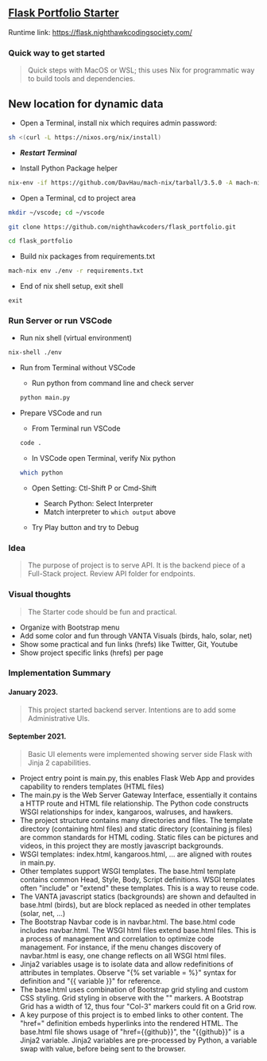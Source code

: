 ## [Flask Portfolio Starter](https://github.com/nighthawkcoders/flask_portfolio)
Runtime link: https://flask.nighthawkcodingsociety.com/
### Quick way to get started
> Quick steps with MacOS or WSL; this uses Nix for programmatic way to build tools and dependencies.
## New location for dynamic data

- Open a Terminal, install nix which requires admin password: 
```bash
sh <(curl -L https://nixos.org/nix/install)
```

- ***Restart Terminal***

- Install Python Package helper

```bash
nix-env -if https://github.com/DavHau/mach-nix/tarball/3.5.0 -A mach-nix
```


- Open a Terminal, cd to project area

```bash
mkdir ~/vscode; cd ~/vscode

git clone https://github.com/nighthawkcoders/flask_portfolio.git

cd flask_portfolio
```

- Build nix packages from requirements.txt

```bash
mach-nix env ./env -r requirements.txt
```

- End of nix shell setup, exit shell
```
exit
```

### Run Server or run VSCode

- Run nix shell (virtual environment)

```bash
nix-shell ./env
```

- Run from Terminal without VSCode

    - Run python from command line and check server
    ```bash
    python main.py
    ```

- Prepare VSCode and run
    
    - From Terminal run VSCode
    ```bash
    code .
    ```

    - In VSCode open Terminal, verify Nix python
    ```bash
    which python
    ```
    - Open Setting: Ctl-Shift P or Cmd-Shift
        - Search Python: Select Interpreter
        - Match interpreter to `which output` above

    - Try Play button and try to Debug
    

### Idea
> The purpose of project is to serve API.  It is the  backend piece of a Full-Stack project.  Review API folder for endpoints.

### Visual thoughts
> The Starter code should be fun and practical.
- Organize with Bootstrap menu 
- Add some color and fun through VANTA Visuals (birds, halo, solar, net)
- Show some practical and fun links (hrefs) like Twitter, Git, Youtube
- Show project specific links (hrefs) per page

### Implementation Summary
#### January 2023.
> This project started backend server.  Intentions are to add some Administrative UIs.
#### September 2021.
> Basic UI elements were implemented showing server side Flask with Jinja 2 capabilities.
- Project entry point is main.py, this enables Flask Web App and provides capability to renders templates (HTML files)
- The main.py is the  Web Server Gateway Interface, essentially it contains a HTTP route and HTML file relationship.  The Python code constructs WSGI relationships for index, kangaroos, walruses, and hawkers.
- The project structure contains many directories and files.  The template directory (containing html files) and static directory (containing js files) are common standards for HTML coding.  Static files can be pictures and videos, in this project they are mostly javascript backgrounds.
- WSGI templates: index.html, kangaroos.html, ... are aligned with routes in main.py.
- Other templates support WSGI templates.  The base.html template contains common Head, Style, Body, Script definitions.  WSGI templates often "include" or "extend" these templates.  This is a way to reuse code.
- The VANTA javascript statics (backgrounds) are shown and defaulted in base.html (birds), but are block replaced as needed in other templates (solar, net, ...)
- The Bootstrap Navbar code is in navbar.html. The base.html code includes navbar.html.  The WSGI html files extend base.html files.  This is a process of management and correlation to optimize code management.  For instance, if the menu changes discovery of navbar.html is easy, one change reflects on all WSGI html files. 
- Jinja2 variables usage is to isolate data and allow redefinitions of attributes in templates.  Observe "{% set variable = %}" syntax for definition and "{{ variable }}" for reference.
- The base.html uses combination of Bootstrap grid styling and custom CSS styling.  Grid styling in observe with the "<Col-3>" markers.  A Bootstrap Grid has a width of 12, thus four "Col-3" markers could fit on a Grid row.
- A key purpose of this project is to embed links to other content.  The "href=" definition embeds hyperlinks into the rendered HTML.  The base.html file shows usage of "href={{github}}", the "{{github}}" is a Jinja2 variable.  Jinja2 variables are pre-processed by Python, a variable swap with value, before being sent to the browser.
